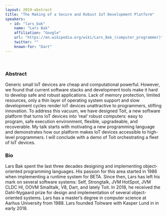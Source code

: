 ```yaml
---
layout: 2019-abstract
title: "The Making of a Secure and Robust IoT Development Platform"
speakers:
  - id: "lars_bak"
    name: "Lars Bak"
    affiliation: "Google"
    url: "https://en.wikipedia.org/wiki/Lars_Bak_(computer_programmer)"
    twitter: ""
    known-for: "Dart"
---
```


<br/>

### Abstract

Generic small IoT devices are cheap and computational powerful. However, we found that current software stacks and development tools make it hard to develop safe and robust applications. Lack of memory protection, limited resources, only a thin layer of operating system support and slow development cycles render IoT devices unattractive to programmers, stifling innovation. To address this vacuum, we have designed Toit, a new software platform that turns IoT devices into ‘real’ robust computers: easy to program, safe execution environment, flexible, upgradeable, and recoverable. My talk starts with motivating a new programming language and demonstrates how our platform makes IoT devices accessible to high-level programmers. I will conclude with a demo of Toit orchestrating a fleet of IoT devices.

### Bio

Lars Bak spent the last three decades designing and implementing object-oriented programming languages. His passion for this area started in 1986 when implementing a runtime system for BETA. Since then, Lars has left his mark on several software systems: Self, Strongtalk, JVM HotSpot, JVM CLDC HI, OOVM Smalltalk, V8, Dart, and lately Toit. In 2018, he received the Dahl-Nygaard prize for design and implementation of several object-oriented systems. Lars has a master’s degree in computer science at Aarhus University from 1988. Lars founded Toitware with Kasper Lund in in early 2018.

